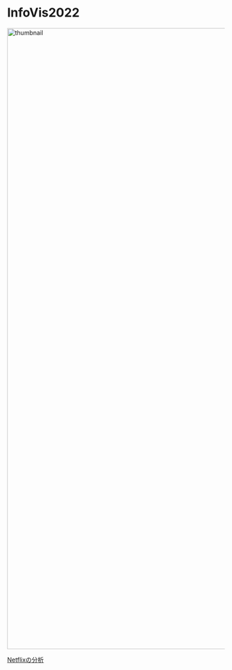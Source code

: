 # InfoVis2022


<img width="1440" alt="thumbnail" src="https://user-images.githubusercontent.com/50734442/174506228-d81d6ebc-9505-4240-b4e3-9cad710e6ebf.png">

[Netflixの分析](https://keisuke168.github.io/InfoVis2022/FinalTask/system.html)
